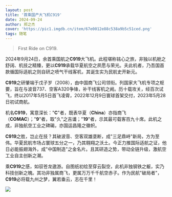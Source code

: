 ```yaml
---
layout: post
title: '首乘国产大飞机C919'
date: 2024-09-24
author: 郑之杰
cover: 'https://pic1.imgdb.cn/item/67e0012e88c538a9b5c51ced.png'
tags: 随笔
---
```


> First Ride on C919.

2024年9月24日，余首乘国航之**C919**大飞机。此程堪称铭心之旅，非独以机舱之舒阔、机技之精臻，更以**C919**承载华夏航空之夙愿与荣光。夫此机者，乃吾国首款循国际适航之则自研之喷气干线客机，其诞生实为民航史开新元。

**C919**之研肇端于戊子岁（2008），由中国商飞公司领衔。列国家大飞机专项之枢要，旨在与波音737、空客A320争锋，补干线客机之阙。历十载攻关，经百次试飞，终以2017年5月5日首飞凌霄，2022年12月9日寰球首架交付，2023年5月28日初试商航。

机名**C919**，寓意深长："**C**"者，既表华夏（**China**）亦指商飞（**COMAC**）；"**9**"者，取"久"之吉谶；"**19**"者，示其最可载客百九十席。此机之成，非独航空工业之碑碣，亦国运昌隆之徽帜。

**C919**之胜，岂止在技？其破波音、空客双雄垄断，成"三足鼎峙"新局，方为至伟。华夏民航市场占寰球五分之一，乃其翱翔之沃土。今正力推国际适航之证，他日必能振翅海外，成"中国制造"之金名片。且其研造之势，带动全链升级，激航空工业自主创新之潮。

乘**C919**之感，如驭苍龙遨游。自图纸初绘至穿云裂空，此机非独钢铁之躯，实乃科技创新之魄。其功非独属商飞，更属万万千千航空赤子。作为民航"破局者"，**C919**必将载九州之梦，翼若垂云，志在千里！

![](https://pic1.imgdb.cn/item/67e0012e88c538a9b5c51ced.png)